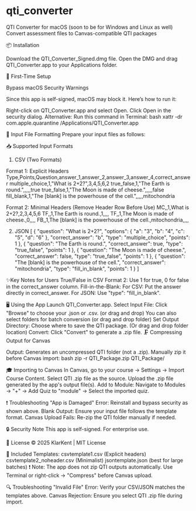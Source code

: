 # qti_converter
QTI Converter for macOS (soon to be for Windows and Linux as well)
Convert assessment files to Canvas-compatible QTI packages

📦 Installation

Download the QTI_Converter_Signed.dmg file.
Open the DMG and drag QTI_Converter.app to your Applications folder.

🚀 First-Time Setup

Bypass macOS Security Warnings

Since this app is self-signed, macOS may block it. Here’s how to run it:

Right-click on QTI_Converter.app and select Open.
Click Open in the security dialog.
Alternative: Run this command in Terminal:
bash
xattr -dr com.apple.quarantine /Applications/QTI_Converter.app  

📝 Input File Formatting
Prepare your input files as follows:

📥 Supported Input Formats

1. CSV (Two Formats)

Format 1: Explicit Headers
Type,Points,Question,answer_1,answer_2,answer_3,answer_4,correct_answer
multiple_choice,1,"What is 2+2?",3,4,5,6,2
true_false,1,"The Earth is round.",,,,,true
true_false,1,"The Moon is made of cheese.",,,,,false
fill_blank,1,"The [blank] is the powerhouse of the cell.",,,,,mitochondria

Format 2: Minimal Headers (Remove Header Row Before Use)
MC,,1,What is 2+2?,2,3,4,5,6
TF,,1,The Earth is round.,1,,,,
TF,,1,The Moon is made of cheese.,0,,,,
FB,,1,The [blank] is the powerhouse of the cell.,mitochondria,,,,

2. JSON
[
  {
    "question": "What is 2+2?",
    "options": { "a": "3", "b": "4", "c": "5", "d": "6" },
    "correct_answer": "b",
    "type": "multiple_choice",
    "points": 1
  },
  {
    "question": "The Earth is round.",
    "correct_answer": true,
    "type": "true_false",
    "points": 1
  },
  {
    "question": "The Moon is made of cheese.",
    "correct_answer": false,
    "type": "true_false",
    "points": 1
  },
  {
    "question": "The [blank] is the powerhouse of the cell.",
    "correct_answer": "mitochondria",
    "type": "fill_in_blank",
    "points": 1
  }
]

✨Key Notes for Users
True/False in CSV Format 2:
Use 1 for true, 0 for false in the correct_answer column.
Fill-in-the-Blank:
For CSV: Put the answer directly in correct_answer.
For JSON: Use "type": "fill_in_blank".

🖥️ Using the App
Launch QTI_Converter.app.
Select Input File: Click "Browse" to choose your .json or .csv. (or drag and drop)
You can also select folders for batch conversion (or drag and drop folder)
Set Output Directory: Choose where to save the QTI package. (Or drag and drop folder location)
Convert: Click "Convert" to generate a .zip file.
🗜️ Compressing Output for Canvas

Output:
Generates an uncompressed QTI folder (not a .zip).
Manually zip it before Canvas import:
bash
zip -r QTI_Package.zip QTI_Package/

🎓 Importing to Canvas
In Canvas, go to your course → Settings → Import Course Content.
Select QTI .zip file as the source.
Upload the .zip file generated by the app's output file(s).
Add to Module:
Navigate to Modules → "+" → Add Quiz to "module" → Select the imported quiz.

❗ Troubleshooting
"App is Damaged" Error: Reinstall and bypass security as shown above.
Blank Output: Ensure your input file follows the template format.
Canvas Upload Fails: Re-zip the QTI folder manually if needed.

🔒 Security Note
This app is self-signed. For enterprise use.

📜 License
© 2025 KlarKent | MIT License

📎 Included Templates:
csvtemplate1.csv (Explicit headers)
csvtemplate2_noheader.csv (Minimalist)
jsontemplate.json (best for large batches)
❗ Note: The app does not zip QTI outputs automatically. Use Terminal or right-click → "Compress" before Canvas upload.

🔍 Troubleshooting
"Invalid File" Error: Verify your CSV/JSON matches the templates above.
Canvas Rejection: Ensure you select QTI .zip file during import.
